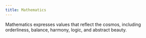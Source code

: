 ```yaml
---
title: Mathematics
---
```


Mathematics expresses values that reflect the cosmos, including orderliness, balance, harmony, logic, and abstract beauty.

